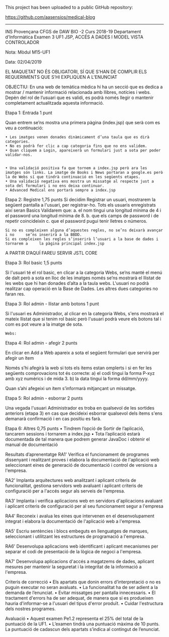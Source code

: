 This project has been uploaded to a public GitHub repository:

https://github.com/aasensios/medical-blog

--------------
INS Provençana
CFGS de DAW BIO -2
Curs 2018-19
Departament d'Informàtica
Examen 3 UF1
JSP, ACCÉS A DADES I MODEL VISTA CONTROLADOR

Nota:
   Mòdul M15-UF1
           
Data: 02/04/2019

EL MAQUETAT NO ÉS OBLIGATORI, SÍ QUE S’HAN DE COMPLIR ELS REQUERIMENTS QUE S’HI EXPLIQUEN A L’ENUNCIAT

OBJECTIU:
En una web de temàtica mèdica hi ha un secció que es dedica a mostrar / mantenir  informació relacionada amb llibres, notícies i webs. Depèn del rol de l’usuari que es validi, es podrà només llegir o mantenir completament actualitzada aquesta informació.

Etapa 1: Entrada 1 punt

Quan entrem se’ns mostra una primera pàgina (index.jsp) que serà com es veu a continuació:














    • Les imatges venen donades dinàmicament d’una taula que es dirà categories.
    • No es podrà fer clic a cap categoria fins que no ens validem.
    • Quan cliquem a Login, apareixerà un formulari just a sota per poder validar-nos.


    • Una validació positiva fa que tornem a index.jsp però ara les imatges són links. La imatge de Books i News portaran a google.es però la de Webs sí que tindrà continuació en les següents etapes.
    • Una validació negativa ens mostra un missatge al respecte just a sota del formulari i no ens deixa continuar.
    • Advanced Medical ens portarà sempre a index.jsp

Etapa 2: Registre 1,75 punts
Si decidim Registrar un usuari, mostrarem la següent pantalla a l'usuari, per registrar-ho. Tots els usuaris enregistrats així seran Basics
Validarem que:
        a. el nom tingui una longitud mínima de 4 i el password una longitud mínima de 8. 
        b. que els camps de password i de repetir coincideixin
        c. que el password pugui tenir lletres o números.

	Si no es compleixen alguna d’aquestes regles, no se’ns deixarà avançar i no 	se’ns inserirà a la BBDD.
	Si es compleixen les regles s’inserirà l’usuari a la base de dades i tornarem a 	la pàgina principal index.jsp 

A PARTIR D’AQUÍ FAREU SERVIR JSTL CORE         

Etapa 3: Rol basic 1,5 punts

Si l'usuari té el rol basic, en clicar a la categoria Webs, se’ns manté el menú de dalt però a sota en lloc de les imatges només se’ns mostrarà el llistat de les webs que hi han donades d’alta a la taula webs. L'usuari no podrà realitzar cap operació en la Base de Dades. Les altres dues categories no faran res.

Etapa 3: Rol admin  - llistar amb botons 1 punt

Si l'usuari es Administrador, al clicar en la categoria Webs, s'ens mostrarà el mateix llistat que si tenim rol basic però l'usuari podrà veure els botons tal i com es pot veure a la imatge de sota.

	Webs:	









Etapa 4: Rol admin  - afegir  2 punts

En clicar en Add a Web apareix a sota el següent formulari que servirà per afegir un ítem













Només s’hi afegirà la web si tots els ítems estan omplerts i si en fer les següents comprovacions tot és correcte:
a)  el codi tingui la forma P-xyz amb xyz numèrics i de mida 3. 
b) la data tingui la forma dd/mm/yyyy.

Quan s’ahi afegeixi un ítem s’informarà mitjançant un missatge.

Etapa 5: Rol admin  - esborrar  2 punts

Una vegada l'usuari Administrador es troba en qualsevol de les sortides anteriors (etapa 3) en cas que decideixi esborrar qualsevol dels ítems s'ens demanarà confirmació i en cas positiu es farà.

Etapa 6: Altres  0,75 punts
    • Tindrem l’opció de Sortir de l’aplicació, tancarem sessions i tornarem a index.jsp
    • Tota l’aplicació estarà documentada de tal manera que podrem generar JavaDoc i obtenir el manual de documentació


Resultats d’aprenentatge
RA1' Verifica el funcionament de programes dissenyant i realitzant proves i elabora la documentació de l'aplicació web seleccionant eines de generació de documentació i control de versions a l'empresa.

RA2'   Implanta arquitectures web analitzant i aplicant criteris de funcionalitat, gestiona servidors web avaluant i aplicant criteris de configuració per a l'accés segur als serveis de l'empresa.

RA3' Implanta i verifica aplicacions web en servidors d'aplicacions avaluant i aplicant criteris de configuració per al seu funcionament segur a l'empresa

RA4'  Reconeix i avalua les eines que intervenen en el desenvolupament integrat i elabora la documentació de l'aplicació web a l'empresa.

RA5'  Escriu sentències i blocs embeguts en llenguatges de marques, seleccionant i utilitzant les estructures de programació a l'empresa.

RA6' Desenvolupa aplicacions web identificant i aplicant mecanismes per separar el codi de presentació de la lògica de negoci a l'empresa.

RA7' Desenvolupa aplicacions d'accés a magatzems de dades, aplicant mesures per mantenir la seguretat i la integritat de la informació a l'empresa.

Criteris de correcció
    • Els apartats que donin errors d’interpretació o no es puguin executar no seran avaluats.
    • La funcionalitat ha de ser adient a la demanda de l’enunciat. 
    • Evitar missatges per pantalla innecessaris.
    • El tractament d'errors ha de ser adequat, de manera que si es produeixen hauria d'informar-se a l'usuari del tipus d'error produït.
    • Cuidar l'estructura dels nostres programes.


Avaluació
    • Aquest examen Pe1.2 representa el 25% del total de la puntuació de la UF1.
    • L’examen tindrà una puntuació màxima de 10 punts. La puntuació de cadascun dels apartats s’indica al contingut de l’enunciat.
